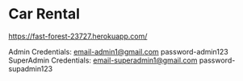 Car Rental
================

https://fast-forest-23727.herokuapp.com/

Admin Credentials: email-admin1@gmail.com password-admin123<br>
SuperAdmin Credentials: email-superadmin1@gmail.com password-supadmin123
